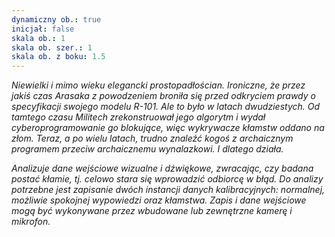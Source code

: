 ```yaml
---
dynamiczny ob.: true
inicjał: false
skala ob.: 1
skala ob. szer.: 1
skala ob. z boku: 1.5
---
```


*Niewielki i mimo wieku elegancki prostopadłościan. Ironiczne, że przez jakiś czas Arasaka z powodzeniem broniła się przed odkryciem prawdy o specyfikacji swojego modelu R-101. Ale to było w latach dwudziestych. Od tamtego czasu Militech zrekonstruował jego algorytm i wydał cyberoprogramowanie go blokujące, więc wykrywacze kłamstw oddano na złom. Teraz, a po wielu latach, trudno znaleźć kogoś z archaicznym programem przeciw archaicznemu wynalazkowi. I dlatego działa.*

*Analizuje dane wejściowe wizualne i dźwiękowe, zwracając, czy badana postać kłamie, tj. celowo stara się wprowadzić odbiorcę w błąd. Do analizy potrzebne jest zapisanie dwóch instancji danych kalibracyjnych: normalnej, możliwie spokojnej wypowiedzi oraz kłamstwa. Zapis i dane wejściowe mogą być wykonywane przez wbudowane lub zewnętrzne kamerę i mikrofon.*